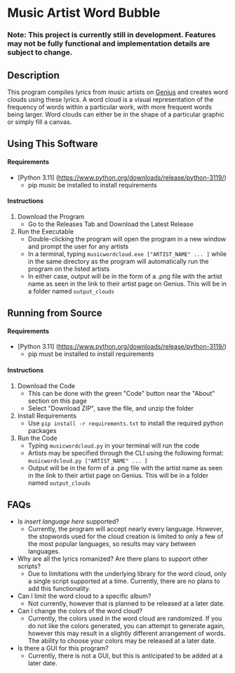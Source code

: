 # Music Artist Word Bubble
### Note: This project is currently still in development. Features may not be fully functional and implementation details are subject to change.

## Description
This program compiles lyrics from music artists on [Genius](https://genius.com/) and creates word clouds using these lyrics.
A word cloud is a visual representation of the frequency of words within a particular work, with more frequent words being larger.
Word clouds can either be in the shape of a particular graphic or simply fill a canvas.

## Using This Software

#### Requirements
* [Python 3.11] (https://www.python.org/downloads/release/python-3119/)
  * pip music be installed to install requirements

#### Instructions
1. Download the Program
   * Go to the Releases Tab and Download the Latest Release
2. Run the Executable
   * Double-clicking the program will open the program in a new window and prompt the user for any artists
   * In a terminal, typing `musicwordcloud.exe ["ARTIST_NAME" ... ]` while in the same directory as the program will automatically run the program on the listed artists
   * In either case, output will be in the form of a .png file with the artist name as seen in the link to their artist page on Genius. This will be in a folder named `output_clouds`

## Running from Source

#### Requirements
* [Python 3.11] (https://www.python.org/downloads/release/python-3119/)
  * pip must be installed to install requirements

#### Instructions
1. Download the Code
   * This can be done with the green "Code" button near the "About" section on this page
   * Select "Download ZIP", save the file, and unzip the folder
2. Install Requirements
   * Use `pip install -r requirements.txt` to install the required python packages
3. Run the Code
   * Typing `musicwordcloud.py` in your terminal will run the code
   * Artists may be specified through the CLI using the following format:  
     `musicwordcloud.py ["ARTIST_NAME" ... ]`
   * Output will be in the form of a .png file with the artist name as seen in the link to their artist page on Genius. This will be in a folder named `output_clouds`


## FAQs
* Is *insert language here* supported?
  * Currently, the program will accept nearly every language. However, the stopwords used for the cloud creation is limited to only a few of the most popular languages, so results may vary between languages.
* Why are all the lyrics romanized? Are there plans to support other scripts?
  * Due to limitations with the underlying library for the word cloud, only a single script supported at a time. Currently, there are no plans to add this functionality.
* Can I limit the word cloud to a specific album?
  * Not currently, however that is planned to be released at a later date.
* Can I change the colors of the word cloud?
  * Currently, the colors used in the word cloud are randomized. If you do not like the colors generated, you can attempt to generate again, however this may result in a slightly different arrangement of words. The ability to choose your colors may be released at a later date.
* Is there a GUI for this program?
  * Currently, there is not a GUI, but this is anticipated to be added at a later date.
